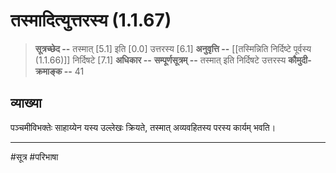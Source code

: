 # तस्मादित्युत्तरस्य (1.1.67)
> **सूत्रच्छेद --** तस्मात् [5.1] इति [0.0] उत्तरस्य [6.1]
> **अनुवृत्ति --** [[तस्मिन्निति निर्दिष्टे पूर्वस्य (1.1.66)]] निर्दिषटे [7.1]
> **अधिकार --** 
> **सम्पूर्णसूत्रम् --** तस्मात् इति निर्दिषटे उत्तरस्य
> **कौमुदी-क्रमाङ्क --** 41

## व्याख्या
पञ्चमीविभक्तेः साहाय्येन यस्य उल्लेखः क्रियते, तस्मात् अव्यवहितस्य परस्य कार्यम् भवति।

---
#सूत्र #परिभाषा 